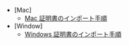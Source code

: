 - [Mac]
    -  [Mac 証明書のインポート手順](mac-certificate.md)
- [Window]
    -  [Windows 証明書のインポート手順](certificate.md)